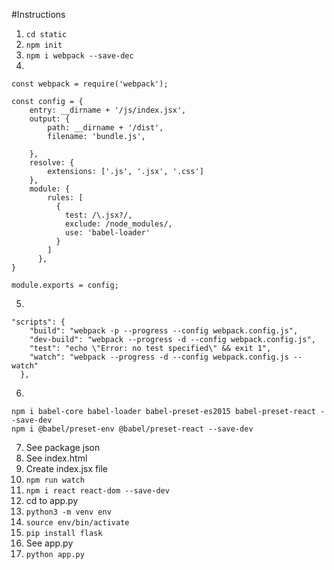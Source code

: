 #Instructions

1. ```cd static```
2. ```npm init```
3. ```npm i webpack --save-dec```
4. 
```
const webpack = require('webpack');

const config = {
    entry: __dirname + '/js/index.jsx', 
    output: {
        path: __dirname + '/dist',
        filename: 'bundle.js',

    },
    resolve: {
        extensions: ['.js', '.jsx', '.css']
    },
    module: {
        rules: [
          {
            test: /\.jsx?/,
            exclude: /node_modules/,
            use: 'babel-loader'
          }
        ]
      },
}

module.exports = config;
```
5. 
``` 
"scripts": {
    "build": "webpack -p --progress --config webpack.config.js",
    "dev-build": "webpack --progress -d --config webpack.config.js",
    "test": "echo \"Error: no test specified\" && exit 1",
    "watch": "webpack --progress -d --config webpack.config.js --watch"
  },
``` 
6. 
``` 
npm i babel-core babel-loader babel-preset-es2015 babel-preset-react --save-dev
npm i @babel/preset-env @babel/preset-react --save-dev
```
7. See package json
8. See index.html
9. Create index.jsx file
10. ```npm run watch```
11. ```npm i react react-dom --save-dev```
12. cd to app.py
13. ```python3 -m venv env```
14. ```source env/bin/activate ```
15. ``` pip install flask ```
16. See app.py
17. ```python app.py```
